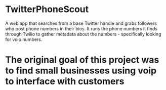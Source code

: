 # TwitterPhoneScout

A web app that searches from a base Twitter handle and grabs followers who post phone numbers in their bios.
It runs the phone numbers it finds through Twilio to gather metadata about the numbers - specifically looking for voip numbers.  

# The original goal of this project was to find small businesses using voip to interface with customers
